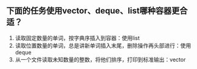 ## 下面的任务使用vector、deque、list哪种容器更合适？
1. 读取固定数量的单词，按字典序插入到容器：使用list
2. 读取位置数量的单词，总是讲新单词插入末尾，删除操作再头部进行：使用deque
3. 从一个文件读取未知数量的整数，将他们排序，打印到标准输出：vector
